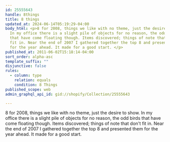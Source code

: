 ```yaml
---
id: 25555643
handle: 8things
title: 8 things
updated_at: 2024-06-14T05:19:29-04:00
body_html: <p>8 for 2008, things we like with no theme, just the desire to show.
  In my office there is a slight pile of objects for no reason, the odd birds
  that have come floating though. Items discovered; things of note that don't
  fit in. Near the end of 2007 I gathered together the top 8 and presented them
  for the year ahead. It made for a good start. </p>
published_at: 2011-06-02T15:18:14-04:00
sort_order: alpha-asc
template_suffix: ""
disjunctive: false
rules:
  - column: type
    relation: equals
    condition: 8 Things
published_scope: web
admin_graphql_api_id: gid://shopify/Collection/25555643

---
```


8 for 2008, things we like with no theme, just the desire to show. In my office there is a slight pile of objects for no reason, the odd birds that have come floating though. Items discovered; things of note that don't fit in. Near the end of 2007 I gathered together the top 8 and presented them for the year ahead. It made for a good start.